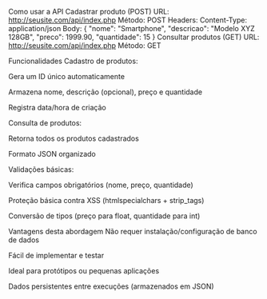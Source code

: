 Como usar a API
Cadastrar produto (POST)
URL: http://seusite.com/api/index.php
Método: POST
Headers:
  Content-Type: application/json
Body:
{
    "nome": "Smartphone",
    "descricao": "Modelo XYZ 128GB",
    "preco": 1999.90,
    "quantidade": 15
}
Consultar produtos (GET)
URL: http://seusite.com/api/index.php
Método: GET



Funcionalidades
Cadastro de produtos:

Gera um ID único automaticamente

Armazena nome, descrição (opcional), preço e quantidade

Registra data/hora de criação

Consulta de produtos:

Retorna todos os produtos cadastrados

Formato JSON organizado

Validações básicas:

Verifica campos obrigatórios (nome, preço, quantidade)

Proteção básica contra XSS (htmlspecialchars + strip_tags)

Conversão de tipos (preço para float, quantidade para int)

Vantagens desta abordagem
Não requer instalação/configuração de banco de dados

Fácil de implementar e testar

Ideal para protótipos ou pequenas aplicações

Dados persistentes entre execuções (armazenados em JSON)